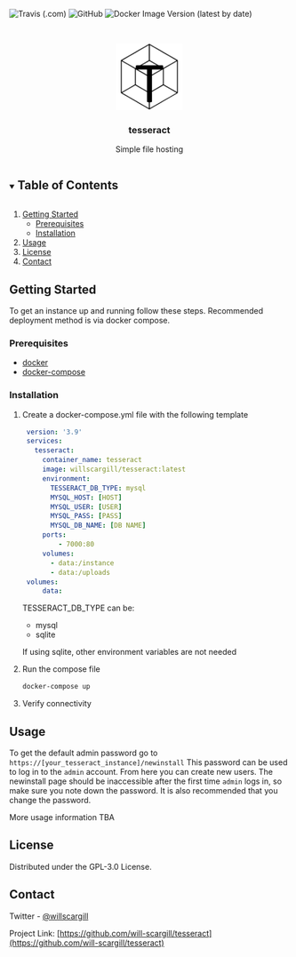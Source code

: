 ![Travis (.com)](https://img.shields.io/travis/com/will-scargill/tesseract?style=for-the-badge)
![GitHub](https://img.shields.io/github/license/will-scargill/tesseract?style=for-the-badge)
![Docker Image Version (latest by date)](https://img.shields.io/docker/v/willscargill/tesseract?style=for-the-badge)

<!-- PROJECT LOGO -->
<br />
<p align="center">
  <a href="https://github.com/will-scargill/tesseract">
    <img src="app/static/images/logo.png" alt="Logo" width="120" height="120">
  </a>

  <h3 align="center">tesseract</h3>

  <p align="center">
    Simple file hosting
  </p>
</p>



<!-- TABLE OF CONTENTS -->
<details open="open">
  <summary><h2 style="display: inline-block">Table of Contents</h2></summary>
  <ol>
    <li>
      <a href="#getting-started">Getting Started</a>
      <ul>
        <li><a href="#prerequisites">Prerequisites</a></li>
        <li><a href="#installation">Installation</a></li>
      </ul>
    </li>
    <li><a href="#usage">Usage</a></li>
    <li><a href="#license">License</a></li>
    <li><a href="#contact">Contact</a></li>
  </ol>
</details>

<!-- GETTING STARTED -->
## Getting Started

To get an instance up and running follow these steps.
Recommended deployment method is via docker compose.

### Prerequisites

* [docker](https://docs.docker.com/engine/install/ubuntu/)
* [docker-compose](https://docs.docker.com/compose/install/)

### Installation

1. Create a docker-compose.yml file with the following template
   ```yaml
    version: '3.9'
    services:
      tesseract:
        container_name: tesseract
        image: willscargill/tesseract:latest
        environment:
          TESSERACT_DB_TYPE: mysql
          MYSQL_HOST: [HOST]
          MYSQL_USER: [USER]
          MYSQL_PASS: [PASS]
          MYSQL_DB_NAME: [DB NAME]
        ports:
            - 7000:80
        volumes:
          - data:/instance
          - data:/uploads
    volumes:
        data:
   ```
   TESSERACT_DB_TYPE can be:
   * mysql
   * sqlite
   
   If using sqlite, other environment variables are not needed
2. Run the compose file
   ```sh
   docker-compose up
   ```
3. Verify connectivity


<!-- USAGE EXAMPLES -->
## Usage

To get the default admin password go to `https://[your_tesseract_instance]/newinstall`
This password can be used to log in to the `admin` account. From here you can create new users.
The newinstall page should be inaccessible after the first time `admin` logs in, so make sure you note down the password.
It is also recommended that you change the password.

More usage information TBA

<!-- LICENSE -->
## License

Distributed under the GPL-3.0 License.



<!-- CONTACT -->
## Contact

Twitter - [@willscargill](https://twitter.com/willscargill)

Project Link: [https://github.com/will-scargill/tesseract](https://github.com/will-scargill/tesseract)
